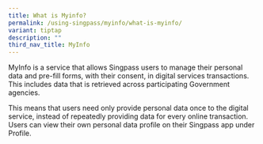 ```yaml
---
title: What is Myinfo?
permalink: /using-singpass/myinfo/what-is-myinfo/
variant: tiptap
description: ""
third_nav_title: MyInfo
---
```

<p>MyInfo is a service that allows Singpass users to manage their personal
data and pre-fill forms, with their consent, in digital services transactions.
This includes data that is retrieved across participating Government agencies.</p>
<p>This means that users need only provide personal data once to the digital
service, instead of repeatedly providing data for every online transaction.
Users can view their own personal data profile on their Singpass app under
Profile.</p>